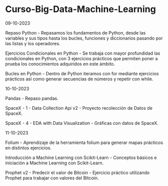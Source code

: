 # Curso-Big-Data-Machine-Learning

09-10-2023


Repaso Python - Repasamos los fundamentos de Python, desde las variables y sus tipos hasta los bucles, funciones y diccionarios pasando por las listas y los operadores.

Ejercicios Condicionales en Python - Se trabaja con mayor profundidad las condicionales en Python, con 3 ejercicios prácticos que permiten poner a prueba los conocimientos adquiridos en este ámbito.

Bucles en Python - Dentro de Python iteramos con for mediante ejercicios prácticos así como generar secuencias de números y repetir con while.




10-10-2023


Pandas - Repaso pandas.

SpaceX - 1 - Data Collection Api v2 - Proyecto recolección de Datos de SpaceX.

SpaceX - 4 - EDA with Data Visualization - Gráficas con datos de SpaceX.







11-10-2023

Folium - Aprendizaje de la herramienta folium para generar mapas prácticos en distintos ejercicios.

Introducción a Machine Learning con Scikit-Learn - Conceptos básicos e iniciación a Machine Learning con Scikit-Learn.

Prophet v2 - Predecir el valor de Bitcoin - Ejercicio práctico utilizando Prophet para trabajar con valores del Bitcoin.
